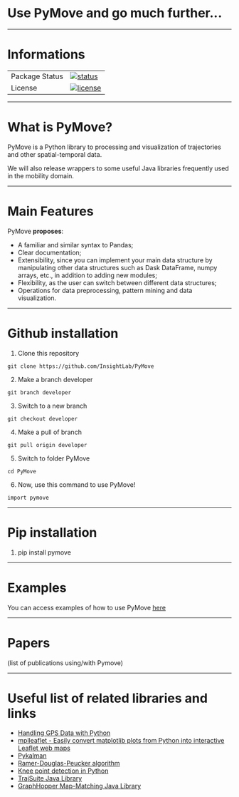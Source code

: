 # Use PyMove and go much further...

---

# Informations

<table>
<tr>
  <td>Package Status</td>
  <td>
		<a href="https://pypi.org/project/pandas/">
		<img src="https://img.shields.io/pypi/status/pandas.svg" alt="status" />
		</a>
  </td>
</tr>
<tr>
  <td>License</td>
  <td>
    <a href="https://github.com/InsightLab/PyMove/blob/developer/LICENSE">
    <img src="https://img.shields.io/badge/License-MIT-yellow.svg" alt="license" />
    </a>
</td>
</tr>
</table>

---

# What is PyMove?

PyMove is a Python library to processing and visualization of trajectories and other spatial-temporal data.

We will also release wrappers to some useful Java libraries frequently used in the mobility domain.

---

# Main Features

PyMove **proposes**:
-  A familiar and similar syntax to Pandas;
-  Clear documentation;
-  Extensibility, since you can implement your main data structure by manipulating other data structures such as Dask DataFrame, numpy arrays, etc., in addition to adding new modules;
-  Flexibility, as the user can switch between different data structures;
-  Operations for data preprocessing, pattern mining and data visualization.

---

# Github installation

1. Clone this repository

`git clone https://github.com/InsightLab/PyMove`

2. Make a branch developer

`git branch developer`

3. Switch to a new branch 

`git checkout developer`

4. Make a pull of branch

`git pull origin developer`

5. Switch to folder PyMove

`cd PyMove`

6. Now, use this command to use PyMove! 

`import pymove`

---

# Pip installation

1. pip install pymove

---

# Examples

You can access examples of how to use PyMove [here](https://github.com/InsightLab/PyMove/tree/developer/examples)

---

# Papers

(list of publications using/with Pymove)

---

# Useful list of related libraries and links
- [Handling GPS Data with Python](https://github.com/FlorianWilhelm/gps_data_with_python/tree/master/notebooks)
- [mplleaflet - Easily convert matplotlib plots from Python into interactive Leaflet web maps](https://github.com/jwass/mplleaflet)
- [Pykalman](https://github.com/pykalman/pykalman)
- [Ramer-Douglas-Peucker algorithm](https://github.com/fhirschmann/rdp)
- [Knee point detection in Python](https://github.com/arvkevi/kneed)
- [TrajSuite Java Library](https://github.com/lukehb/TrajSuite)
- [GraphHopper Map-Matching Java Library](https://github.com/graphhopper/map-matching)
